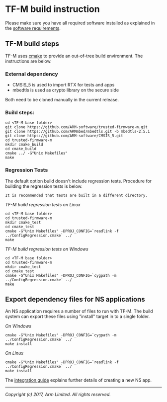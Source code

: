 # TF-M build instruction

Please make sure you have all required software installed as explained in the
[software requirements](tfm_sw_requirement.md).

## TF-M build steps
TF-M uses [cmake](https://cmake.org/overview/) to provide an out-of-tree build
environment. The instructions are below.

### External dependency
* CMSIS_5 is used to import RTX for tests and apps
* mbedtls is used as crypto library on the secure side

Both need to be cloned manually in the current release.

### Build steps:

```
cd <TF-M base folder>
git clone https://github.com/ARM-software/trusted-firmware-m.git
git clone https://github.com/ARMmbed/mbedtls.git -b mbedtls-2.5.1
git clone https://github.com/ARM-software/CMSIS_5.git
cd trusted-firmware-m
mkdir cmake_build
cd cmake_build
cmake ../ -G"Unix Makefiles"
make
```

### Regression Tests
The default option build doesn't include regression tests. Procedure for
building the regression tests is below.

`It is recommended that tests are built in a different directory.`

*TF-M build regression tests on Linux*

```
cd <TF-M base folder>
cd trusted-firmware-m
mkdir cmake_test
cd cmake_test
cmake -G"Unix Makefiles" -DPROJ_CONFIG=`readlink -f ../ConfigRegression.cmake` ../
make
```

*TF-M build regression tests on Windows*

```
cd <TF-M base folder>
cd trusted-firmware-m
mkdir cmake_test
cd cmake_test
cmake -G"Unix Makefiles" -DPROJ_CONFIG=`cygpath -m ../ConfigRegression.cmake` ../
make
```

## Export dependency files for NS applications

An NS application requires a number of files to run with TF-M. The build
system can export these files using "install" target in to a single folder.

*On Windows*

```
cmake -G"Unix Makefiles" -DPROJ_CONFIG=`cygpath -m ../ConfigRegression.cmake` ../
make install
```

*On Linux*

```
cmake -G"Unix Makefiles" -DPROJ_CONFIG=`readlink -f ../ConfigRegression.cmake` ../
make install
```

The [integration guide](user_guides/tfm_integration_guide.md)
explains further details of creating a new NS app.

--------------

*Copyright (c) 2017, Arm Limited. All rights reserved.*
